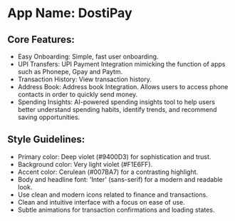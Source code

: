 # **App Name**: DostiPay

## Core Features:

- Easy Onboarding: Simple, fast user onboarding.
- UPI Transfers: UPI Payment Integration mimicking the function of apps such as Phonepe, Gpay and Paytm.
- Transaction History: View transaction history.
- Address Book: Address book Integration. Allows users to access phone contacts in order to quickly send money.
- Spending Insights: AI-powered spending insights tool to help users better understand spending habits, identify trends, and recommend saving opportunities.

## Style Guidelines:

- Primary color: Deep violet (#9400D3) for sophistication and trust.
- Background color: Very light violet (#F1E6FF).
- Accent color: Cerulean (#007BA7) for a contrasting highlight.
- Body and headline font: 'Inter' (sans-serif) for a modern and readable look.
- Use clean and modern icons related to finance and transactions.
- Clean and intuitive interface with a focus on ease of use.
- Subtle animations for transaction confirmations and loading states.